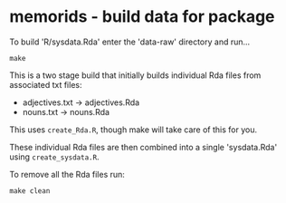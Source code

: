 # memorids - build data for package

To build 'R/sysdata.Rda' enter the 'data-raw' directory and run...

```
make
```

This is a two stage build that initially builds individual Rda files from associated txt files:

* adjectives.txt -> adjectives.Rda
* nouns.txt -> nouns.Rda

This uses `create_Rda.R`, though make will take care of this for you.

These individual Rda files are then combined into a single 'sysdata.Rda' using `create_sysdata.R`.

To remove all the Rda files run:

```
make clean
```
